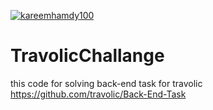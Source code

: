 [![kareemhamdy100](https://circleci.com/gh/kareemhamdy100/TravolicChallange.svg?style=svg)](https://app.circleci.com/github/kareemhamdy100/TravolicChallange/pipelines)
# TravolicChallange
this code for solving back-end task for travolic https://github.com/travolic/Back-End-Task
